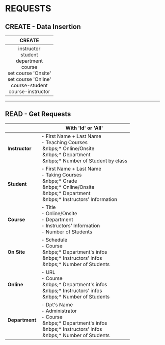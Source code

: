 # REQUESTS

## CREATE - Data Insertion
|                                                                             CREATE                                                                             |
|:--------------------------------------------------------------------------------------------------------------------------------------------------------------:|
| instructor<br> student<br> department<br> course<br> set course 'Onsite'<br> set course 'Online'<br> course-student<br> course-instructor<br> |

---

## READ - Get Requests
|                | With 'Id' or 'All'                                                                                                                                |
|----------------|---------------------------------------------------------------------------------------------------------------------------------------------------|
| **Instructor** | - First Name + Last Name <br> - Teaching Courses <br>  &nbsp;&nbps;* Online/Onsite<br>  &nbsp;&nbps;* Department<br>  &nbsp;&nbps;* Number of Student by class         |
| **Student**    | - First Name + Last Name <br> - Taking Courses <br>&nbsp;&nbps;* Grade <br>&nbsp;&nbps;* Online/Onsite<br>&nbsp;&nbps;* Department <br>&nbsp;&nbps;* Instructors' Information |
| **Course**     | - Title <br> - Online/Onsite <br> - Department <br> - Instructors' Information <br> - Number of Students                                          |
| **On Site**    | - Schedule <br> - Course <br>&nbsp;&nbps;* Department's infos <br>&nbsp;&nbps;* Instructors' infos <br>&nbsp;&nbps;* Number of Students                                |
| **Online**     | - URL <br> - Course<br>&nbsp;&nbps;* Department's infos<br>&nbsp;&nbps;* Instructors' infos<br>&nbsp;&nbps;* Number of Students                                        |
| **Department** | - Dpt's Name <br> - Administrator<br> - Course<br>&nbsp;&nbps;* Department's infos<br>&nbsp;&nbps;* Instructors' infos<br>&nbsp;&nbps;* Number of Students             |